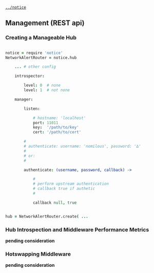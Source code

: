[`../notice`](../notice)

Management (REST api)
---------------------

### Creating a Manageable Hub

```coffee

notice = require 'notice'
NetworkAlertRouter = notice.hub

    ... # other config

    introspector:

        level: 0  # none
        level: 1  # not none

    manager:

        listen: 

            # hostname: 'localhost'
            port: 11011
            key:  '/path/to/key'
            cert: '/path/to/cert'

        # 
        # authenticate: username: 'nomilous', password: '∆'
        # 
        # or: 
        # 

        authenticate: (username, password, callback) -> 

            #
            # perform upstream authentication
            # callback true if authetic
            #

            callback null, true


hub = NetworkAlertRouter.create( ...

```


### Hub Introspection and Middleware Performance Metrics

**pending consideration**

### Hotswapping Middleware

**pending consideration**

